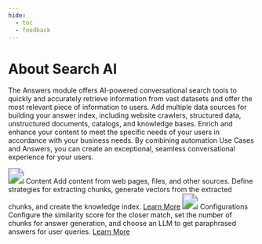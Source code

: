 ```yaml
---
hide:
  - toc
  - feedback
---
```

# About Search AI
The Answers module offers AI-powered conversational search tools to quickly and accurately retrieve information from vast datasets and offer the most relevant piece of information to users. Add multiple data sources for building your answer index, including website crawlers, structured data, unstructured documents, catalogs, and knowledge bases. Enrich and enhance your content to meet the specific needs of your users in accordance with your business needs. By combining automation Use Cases and Answers, you can create an exceptional, seamless conversational experience for your users.

<kr-grid type="g2">
    <kr-grid-item>
        <img src="../images/lm-answer-content.svg" style="zoom:200%;"></img>
        <kr-grid-title>Content</kr-grid-title>
        <kr-grid-desc>Add content from web pages, files, and other sources. Define strategies for extracting chunks, generate vectors from the extracted chunks, and create the knowledge index.</kr-grid-desc>
        <a href="">Learn More</a>
    </kr-grid-item>
    <kr-grid-item>
        <img src="../images/lm-answer-configuration.svg" style="zoom:200%;"></img>
        <kr-grid-title>Configurations</kr-grid-title>
        <kr-grid-desc>Configure the similarity score for the closer match, set the number of chunks for answer generation, and choose an LLM to get paraphrased answers for user queries.</kr-grid-desc>
        <a href="">Learn More</a>
    </kr-grid-item>           
</kr-grid>
